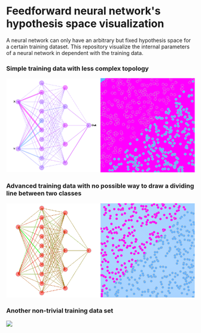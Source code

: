 # Feedforward neural network's hypothesis space visualization

A neural network can only have an arbitrary but fixed hypothesis space for a certain training dataset. This repository 
visualize the internal parameters of a neural network in dependent with the training data.

### Simple training data with less complex topology
![](result/001.gif)

### Advanced training data with no possible way to draw a dividing line between two classes
![](result/002.gif)

### Another non-trivial training data set
![](result/003.gif)